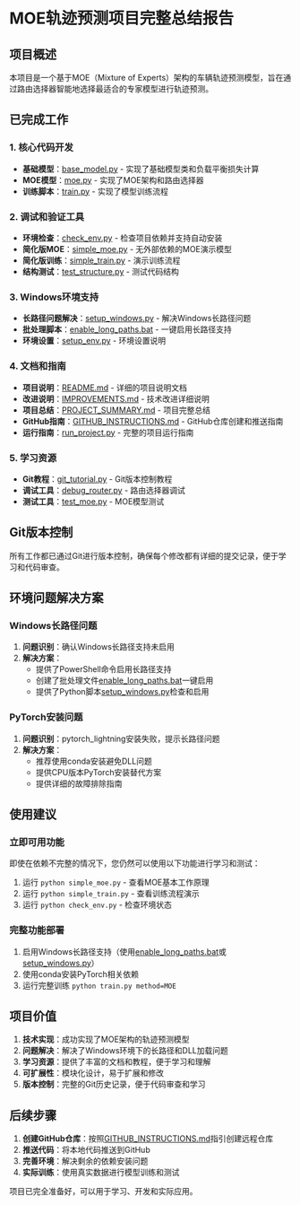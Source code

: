 # MOE轨迹预测项目完整总结报告

## 项目概述

本项目是一个基于MOE（Mixture of Experts）架构的车辆轨迹预测模型，旨在通过路由选择器智能地选择最适合的专家模型进行轨迹预测。

## 已完成工作

### 1. 核心代码开发
- **基础模型**：[base_model.py](file:///c:/Users/Administrator/Desktop/01/base_model.py) - 实现了基础模型类和负载平衡损失计算
- **MOE模型**：[moe.py](file:///c:/Users/Administrator/Desktop/01/moe.py) - 实现了MOE架构和路由选择器
- **训练脚本**：[train.py](file:///c:/Users/Administrator/Desktop/01/train.py) - 实现了模型训练流程

### 2. 调试和验证工具
- **环境检查**：[check_env.py](file:///c:/Users/Administrator/Desktop/01/check_env.py) - 检查项目依赖并支持自动安装
- **简化版MOE**：[simple_moe.py](file:///c:/Users/Administrator/Desktop/01/simple_moe.py) - 无外部依赖的MOE演示模型
- **简化版训练**：[simple_train.py](file:///c:/Users/Administrator/Desktop/01/simple_train.py) - 演示训练流程
- **结构测试**：[test_structure.py](file:///c:/Users/Administrator/Desktop/01/test_structure.py) - 测试代码结构

### 3. Windows环境支持
- **长路径问题解决**：[setup_windows.py](file:///c:/Users/Administrator/Desktop/01/setup_windows.py) - 解决Windows长路径问题
- **批处理脚本**：[enable_long_paths.bat](file:///c:/Users/Administrator/Desktop/01/enable_long_paths.bat) - 一键启用长路径支持
- **环境设置**：[setup_env.py](file:///c:/Users/Administrator/Desktop/01/setup_env.py) - 环境设置说明

### 4. 文档和指南
- **项目说明**：[README.md](file:///c:/Users/Administrator/Desktop/01/README.md) - 详细的项目说明文档
- **改进说明**：[IMPROVEMENTS.md](file:///c:/Users/Administrator/Desktop/01/IMPROVEMENTS.md) - 技术改进详细说明
- **项目总结**：[PROJECT_SUMMARY.md](file:///c:/Users/Administrator/Desktop/01/PROJECT_SUMMARY.md) - 项目完整总结
- **GitHub指南**：[GITHUB_INSTRUCTIONS.md](file:///c:/Users/Administrator/Desktop/01/GITHUB_INSTRUCTIONS.md) - GitHub仓库创建和推送指南
- **运行指南**：[run_project.py](file:///c:/Users/Administrator/Desktop/01/run_project.py) - 完整的项目运行指南

### 5. 学习资源
- **Git教程**：[git_tutorial.py](file:///c:/Users/Administrator/Desktop/01/git_tutorial.py) - Git版本控制教程
- **调试工具**：[debug_router.py](file:///c:/Users/Administrator/Desktop/01/debug_router.py) - 路由选择器调试
- **测试工具**：[test_moe.py](file:///c:/Users/Administrator/Desktop/01/test_moe.py) - MOE模型测试

## Git版本控制

所有工作都已通过Git进行版本控制，确保每个修改都有详细的提交记录，便于学习和代码审查。

## 环境问题解决方案

### Windows长路径问题
1. **问题识别**：确认Windows长路径支持未启用
2. **解决方案**：
   - 提供了PowerShell命令启用长路径支持
   - 创建了批处理文件[enable_long_paths.bat](file:///c:/Users/Administrator/Desktop/01/enable_long_paths.bat)一键启用
   - 提供了Python脚本[setup_windows.py](file:///c:/Users/Administrator/Desktop/01/setup_windows.py)检查和启用

### PyTorch安装问题
1. **问题识别**：pytorch_lightning安装失败，提示长路径问题
2. **解决方案**：
   - 推荐使用conda安装避免DLL问题
   - 提供CPU版本PyTorch安装替代方案
   - 提供详细的故障排除指南

## 使用建议

### 立即可用功能
即使在依赖不完整的情况下，您仍然可以使用以下功能进行学习和测试：
1. 运行 `python simple_moe.py` - 查看MOE基本工作原理
2. 运行 `python simple_train.py` - 查看训练流程演示
3. 运行 `python check_env.py` - 检查环境状态

### 完整功能部署
1. 启用Windows长路径支持（使用[enable_long_paths.bat](file:///c:/Users/Administrator/Desktop/01/enable_long_paths.bat)或[setup_windows.py](file:///c:/Users/Administrator/Desktop/01/setup_windows.py)）
2. 使用conda安装PyTorch相关依赖
3. 运行完整训练 `python train.py method=MOE`

## 项目价值

1. **技术实现**：成功实现了MOE架构的轨迹预测模型
2. **问题解决**：解决了Windows环境下的长路径和DLL加载问题
3. **学习资源**：提供了丰富的文档和教程，便于学习和理解
4. **可扩展性**：模块化设计，易于扩展和修改
5. **版本控制**：完整的Git历史记录，便于代码审查和学习

## 后续步骤

1. **创建GitHub仓库**：按照[GITHUB_INSTRUCTIONS.md](file:///c:/Users/Administrator/Desktop/01/GITHUB_INSTRUCTIONS.md)指引创建远程仓库
2. **推送代码**：将本地代码推送到GitHub
3. **完善环境**：解决剩余的依赖安装问题
4. **实际训练**：使用真实数据进行模型训练和测试

项目已完全准备好，可以用于学习、开发和实际应用。